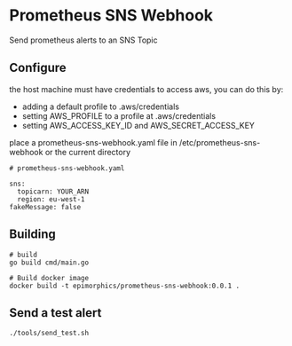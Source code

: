 # Prometheus SNS Webhook

Send prometheus alerts to an SNS Topic

## Configure

the host machine must have credentials to access aws, you can do this by:
 - adding a default profile to .aws/credentials
 - setting AWS_PROFILE to a profile at .aws/credentials
 - setting AWS_ACCESS_KEY_ID and AWS_SECRET_ACCESS_KEY

place a prometheus-sns-webhook.yaml file in /etc/prometheus-sns-webhook or the current directory

```
# prometheus-sns-webhook.yaml

sns:
  topicarn: YOUR_ARN
  region: eu-west-1
fakeMessage: false
```

## Building

```
# build
go build cmd/main.go
```

```
# Build docker image
docker build -t epimorphics/prometheus-sns-webhook:0.0.1 .
```

## Send a test alert
```
./tools/send_test.sh
```
